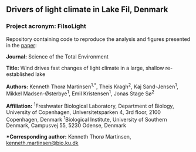 ## Drivers of light climate in Lake Fil, Denmark

### Project acronym: FilsoLight

Repository containing code to reproduce the analysis and figures presented in the [paper](https://doi.org/10.1016/j.scitotenv.2021.151354):

**Journal:** Science of the Total Environment 

**Title:** Wind drives fast changes of light climate in a large, shallow re-established lake

**Authors:** Kenneth Thorø Martinsen<sup>1,*</sup>, Theis Kragh<sup>2</sup>, Kaj Sand-Jensen<sup>1</sup>, Mikkel Madsen-Østerbye<sup>1</sup>, Emil Kristensen<sup>1</sup>, Jonas Stage Sø<sup>2</sup>

**Affiliation:** 
<sup>1</sup>Freshwater Biological Laboratory, Department of Biology, University of Copenhagen, Universitetsparken 4, 3rd floor, 2100 Copenhagen, Denmark
<sup>1</sup>Biological Institute, University of Southern Denmark, Campusvej 55, 5230 Odense, Denmark

__*Corresponding author:__ Kenneth Thorø Martinsen, kenneth.martinsen@bio.ku.dk
